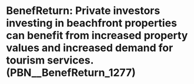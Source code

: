 # BenefReturn: __Private investors investing in beachfront properties can benefit from increased property values and increased demand for tourism services.__ (PBN__BenefReturn_1277)

